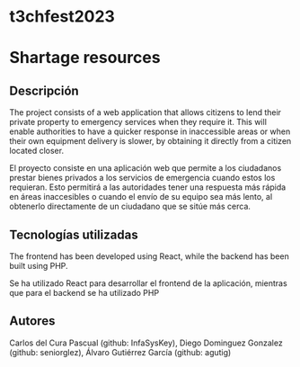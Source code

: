 # t3chfest2023

# Shartage resources
## Descripción
The project consists of a web application that allows citizens to lend their private property to emergency services when they require it. This will enable authorities to have a quicker response in inaccessible areas or when their own equipment delivery is slower, by obtaining it directly from a citizen located closer.

El proyecto consiste en una aplicación web que permite a los ciudadanos prestar bienes privados a los servicios de emergencia cuando estos los requieran. Esto permitirá a las autoridades tener una respuesta más rápida en áreas inaccesibles o cuando el envío de su equipo sea más lento, al obtenerlo directamente de un ciudadano que se sitúe más cerca.

## Tecnologías utilizadas
The frontend has been developed using React, while the backend has been built using PHP.

Se ha utilizado React para desarrollar el frontend de la aplicación, mientras que para el backend se ha utilizado PHP

## Autores
Carlos del Cura Pascual (github: InfaSysKey), Diego Dominguez Gonzalez (github: seniorglez), Álvaro Gutiérrez García (github: agutig)




